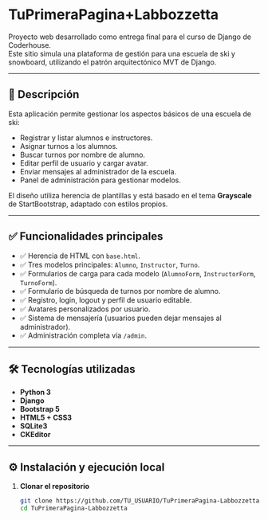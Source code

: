 # TuPrimeraPagina+Labbozzetta

Proyecto web desarrollado como entrega final para el curso de Django de Coderhouse.  
Este sitio simula una plataforma de gestión para una escuela de ski y snowboard, utilizando el patrón arquitectónico MVT de Django.

---

## 🚀 Descripción

Esta aplicación permite gestionar los aspectos básicos de una escuela de ski:

- Registrar y listar alumnos e instructores.
- Asignar turnos a los alumnos.
- Buscar turnos por nombre de alumno.
- Editar perfil de usuario y cargar avatar.
- Enviar mensajes al administrador de la escuela.
- Panel de administración para gestionar modelos.

El diseño utiliza herencia de plantillas y está basado en el tema **Grayscale** de StartBootstrap, adaptado con estilos propios.

---

## ✅ Funcionalidades principales

- ✅ Herencia de HTML con `base.html`.
- ✅ Tres modelos principales: `Alumno`, `Instructor`, `Turno`.
- ✅ Formularios de carga para cada modelo (`AlumnoForm`, `InstructorForm`, `TurnoForm`).
- ✅ Formulario de búsqueda de turnos por nombre de alumno.
- ✅ Registro, login, logout y perfil de usuario editable.
- ✅ Avatares personalizados por usuario.
- ✅ Sistema de mensajería (usuarios pueden dejar mensajes al administrador).
- ✅ Administración completa vía `/admin`.

---

## 🛠️ Tecnologías utilizadas

- **Python 3**
- **Django**
- **Bootstrap 5** 
- **HTML5 + CSS3**
- **SQLite3** 
- **CKEditor** 

---

## ⚙️ Instalación y ejecución local

1. **Clonar el repositorio**
   ```bash
   git clone https://github.com/TU_USUARIO/TuPrimeraPagina-Labbozzetta.git
   cd TuPrimeraPagina-Labbozzetta
